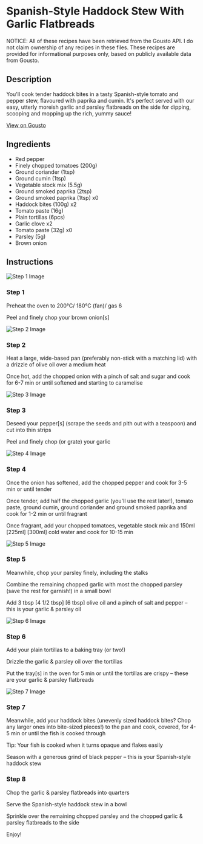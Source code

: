 # Spanish-Style Haddock Stew With Garlic Flatbreads

NOTICE: All of these recipes have been retrieved from the Gousto API. I do not claim ownership of any recipes in these files. These recipes are provided for informational purposes only, based on publicly available data from Gousto.

## Description

You'll cook tender haddock bites in a tasty Spanish-style tomato and pepper stew, flavoured with paprika and cumin. It's perfect served with our easy, utterly moreish garlic and parsley flatbreads on the side for dipping, scooping and mopping up the rich, yummy sauce!  

[View on Gousto](https://www.gousto.co.uk/recipes/cookbook/tapas-style-haddock-stew-with-garlic-flatbreads)

## Ingredients

- Red pepper
- Finely chopped tomatoes (200g)
- Ground coriander (1tsp)
- Ground cumin (1tsp)
- Vegetable stock mix (5.5g)
- Ground smoked paprika (2tsp)
- Ground smoked paprika (1tsp) x0
- Haddock bites (100g) x2
- Tomato paste (16g)
- Plain tortillas (6pcs)
- Garlic clove x2
- Tomato paste (32g) x0
- Parsley (5g)
- Brown onion

## Instructions

![Step 1 Image](https://production-media.gousto.co.uk/cms/recipe-step-image/1600.-step-1-x200.jpg)

### Step 1

Preheat the oven to 200°C/ 180°C (fan)/ gas 6

Peel and finely chop your brown onion[s]

![Step 2 Image](https://production-media.gousto.co.uk/cms/recipe-step-image/1600.-step-2-x200.jpg)

### Step 2

Heat a large, wide-based pan (preferably non-stick with a matching lid) with a drizzle of olive oil over a medium heat

Once hot, add the chopped onion with a pinch of salt and sugar and cook for 6-7 min or until softened and starting to caramelise

![Step 3 Image](https://production-media.gousto.co.uk/cms/recipe-step-image/Step-3-copy-2-1721747869994-x200.jpg)

### Step 3

Deseed your pepper[s] (scrape the seeds and pith out with a teaspoon) and cut into thin strips

Peel and finely chop (or grate) your garlic

![Step 4 Image](https://production-media.gousto.co.uk/cms/recipe-step-image/1600.-step-4-x200.jpg)

### Step 4

Once the onion has softened, add the chopped pepper and cook for 3-5 min or until tender

Once tender, add half the chopped garlic (you'll use the rest later!), tomato paste, ground cumin, ground coriander and ground smoked paprika and cook for 1-2 min or until fragrant

Once fragrant, add your chopped tomatoes, vegetable stock mix and 150ml <span class="text-purple">[225ml]</span> <span class="text-danger">[300ml] </span>cold water and cook for 10-15 min

![Step 5 Image](https://production-media.gousto.co.uk/cms/recipe-step-image/1600.-step-5-x200.jpg)

### Step 5

Meanwhile, chop your parsley finely, including the stalks

Combine the remaining chopped garlic with most the chopped parsley (save the rest for garnish!) in a small bowl

Add 3 tbsp <span class="text-purple">[4 1/2 tbsp]</span> <span class="text-danger">[6 tbsp]</span> olive oil and a pinch of salt and pepper – this is your garlic & parsley oil

![Step 6 Image](https://production-media.gousto.co.uk/cms/recipe-step-image/1600.-step-6-x200.jpg)

### Step 6

Add your plain tortillas to a baking tray (or two!)

Drizzle the garlic & parsley oil over the tortillas

Put the tray[s] in the oven for 5 min or until the tortillas are crispy – these are your garlic & parsley flatbreads

![Step 7 Image](https://production-media.gousto.co.uk/cms/recipe-step-image/1600.-step-7-x200.jpg)

### Step 7

Meanwhile, add your haddock bites (unevenly sized haddock bites? Chop any larger ones into bite-sized pieces!) to the pan and cook, covered, for 4-5 min or until the fish is cooked through

Tip: Your fish is cooked when it turns opaque and flakes easily

Season with a generous grind of black pepper – this is your Spanish-style haddock stew

### Step 8

Chop the garlic & parsley flatbreads into quarters

Serve the Spanish-style haddock stew in a bowl

Sprinkle over the remaining chopped parsley and the chopped garlic & parsley flatbreads to the side

Enjoy!

